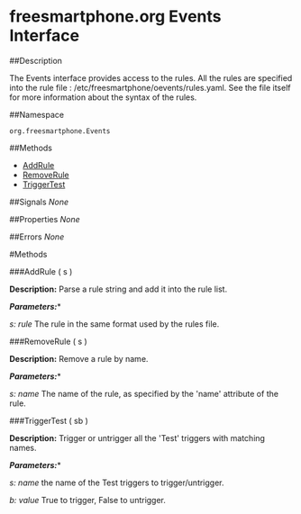 
# freesmartphone.org Events Interface
            
##Description


The Events interface provides access to the rules.  All the rules are specified into the rule file : /etc/freesmartphone/oevents/rules.yaml.  See the file itself for more information about the syntax of the rules.


##Namespace


```org.freesmartphone.Events```


##Methods

* [AddRule](#AddRule)
* [RemoveRule](#RemoveRule)
* [TriggerTest](#TriggerTest)


##Signals
*None*

##Properties
*None*

##Errors
*None*

#Methods

###<a name="AddRule">AddRule</a> ( s )


**Description:** Parse a rule string and add it into the rule list. 

***Parameters:****

<i>s: rule</i>
The rule in the same format used by the rules file. 



###<a name="RemoveRule">RemoveRule</a> ( s )


**Description:** Remove a rule by name. 

***Parameters:****

<i>s: name</i>
The name of the rule, as specified by the 'name' attribute of the rule. 



###<a name="TriggerTest">TriggerTest</a> ( sb )


**Description:** Trigger or untrigger all the 'Test' triggers with matching names. 

***Parameters:****

<i>s: name</i>
the name of the Test triggers to trigger/untrigger. 

<i>b: value</i>
True to trigger, False to untrigger. 



